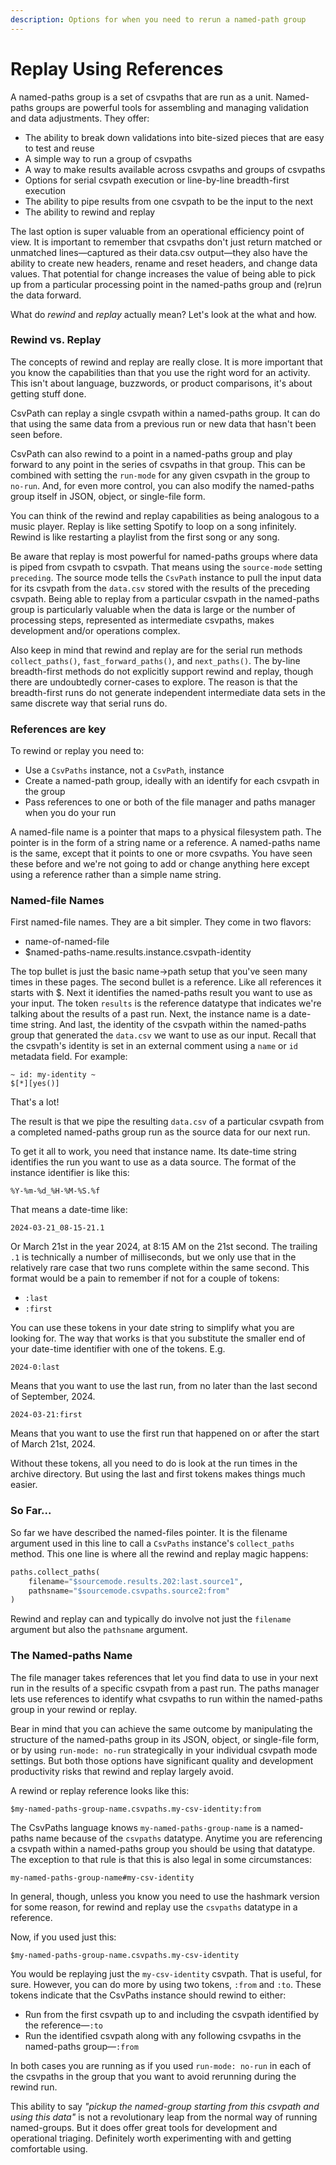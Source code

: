 ```yaml
---
description: Options for when you need to rerun a named-path group
---
```


# Replay Using References

A named-paths group is a set of csvpaths that are run as a unit. Named-paths groups are powerful tools for assembling and managing validation and data adjustments. They offer:&#x20;

* The ability to break down validations into bite-sized pieces that are easy to test and reuse
* A simple way to run a group of csvpaths
* A way to make results available across csvpaths and groups of csvpaths
* Options for serial csvpath execution or line-by-line breadth-first execution
* The ability to pipe results from one csvpath to be the input to the next
* The ability to rewind and replay

The last option is super valuable from an operational efficiency point of view. It is important to remember that csvpaths don't just return matched or unmatched lines—captured as their data.csv output—they also have the ability to create new headers, rename and reset headers, and change data values. That potential for change increases the value of being able to pick up from a particular processing point in the named-paths group and (re)run the data forward.

What do _rewind_ and _replay_ actually mean? Let's look at the what and how.

### Rewind vs. Replay

The concepts of rewind and replay are really close. It is more important that you know the capabilities than that you use the right word for an activity. This isn't about language, buzzwords, or product comparisons, it's about getting stuff done.

CsvPath can replay a single csvpath within a named-paths group. It can do that using the same data from a previous run or new data that hasn't been seen before.&#x20;

CsvPath can also rewind to a point in a named-paths group and play forward to any point in the series of csvpaths in that group. This can be combined with setting the `run-mode` for any given csvpath in the group to `no-run`. And, for even more control, you can also modify the named-paths group itself in JSON, object, or single-file form.&#x20;

You can think of the rewind and replay capabilities as being analogous to a music player. Replay is like setting Spotify to loop on a song infinitely. Rewind is like restarting a playlist from the first song or any song.

Be aware that replay is most powerful for named-paths groups where data is piped from csvpath to csvpath. That means using the `source-mode` setting `preceding`. The source mode tells the `CsvPath` instance to pull the input data for its csvpath from the `data.csv` stored with the results of the preceding csvpath. Being able to replay from a particular csvpath in the named-paths group is particularly valuable when the data is large or the number of processing steps, represented as intermediate csvpaths, makes development and/or operations complex.&#x20;

Also keep in mind that rewind and replay are for the serial run methods `collect_paths()`, `fast_forward_paths()`, and `next_paths()`. The by-line breadth-first methods do not explicitly support rewind and replay, though there are undoubtedly corner-cases to explore. The reason is that the breadth-first runs do not generate independent intermediate data sets in the same discrete way that serial runs do.&#x20;

### References are key

To rewind or replay you need to:

* Use a `CsvPaths` instance, not a `CsvPath`, instance
* Create a named-path group, ideally with an identify for each csvpath in the group
* Pass references to one or both of the file manager and paths manager when you do your run

A named-file name is a pointer that maps to a physical filesystem path. The pointer is in the form of a string name or a reference. A named-paths name is the same, except that it points to one or more csvpaths. You have seen these before and we're not going to add or change anything here except using a reference rather than a simple name string.

### Named-file Names

First named-file names. They are a bit simpler. They come in two flavors:&#x20;

* name-of-named-file
* $named-paths-name.results.instance.csvpath-identity

The top bullet is just the basic name->path setup that you've seen many times in these pages. The second bullet is a reference. Like all references it starts with $. Next it identifies the named-paths result you want to use as your input. The token `results` is the reference datatype that indicates we're talking about the results of a past run. Next, the instance name is a date-time string. And last, the identity of the csvpath within the named-paths group that generated the `data.csv` we want to use as our input. Recall that the csvpath's identity is set in an external comment using a `name` or `id` metadata field. For example:

```xquery
~ id: my-identity ~
$[*][yes()]
```

That's a lot!

The result is that we pipe the resulting `data.csv` of a particular csvpath from a completed named-paths group run as the source data for our next run.&#x20;

To get it all to work, you need that instance name. Its date-time string identifies the run you want to use as a data source. The format of the instance identifier is like this:&#x20;

`%Y-%m-%d_%H-%M-%S.%f`

That means a date-time like:&#x20;

`2024-03-21_08-15-21.1`

Or March 21st in the year 2024, at 8:15 AM on the 21st second. The trailing `.1` is technically a number of milliseconds, but we only use that in the relatively rare case that two runs complete within the same second. This format would be a pain to remember if not for a couple of tokens:&#x20;

* `:last`
* `:first`

You can use these tokens in your date string to simplify what you are looking for. The way that works is that you substitute the smaller end of your date-time identifier with one of the tokens. E.g.

`2024-0:last`

Means that you want to use the last run, from no later than the last second of September, 2024.&#x20;

`2024-03-21:first`

Means that you want to use the first run that happened on or after the start of March 21st, 2024.&#x20;

Without these tokens, all you need to do is look at the run times in the archive directory. But using the last and first tokens makes things much easier.

### So Far...

So far we have described the named-files pointer. It is the filename argument used in this line to call a `CsvPaths` instance's `collect_paths` method. This one line is where all the rewind and replay magic happens:&#x20;

```python
paths.collect_paths(
    filename="$sourcemode.results.202:last.source1",
    pathsname="$sourcemode.csvpaths.source2:from"
)
```

Rewind and replay can and typically do involve not just the `filename` argument but also the `pathsname` argument.&#x20;

### The Named-paths Name

The file manager takes references that let you find data to use in your next run in the results of a specific csvpath from a past run. The paths manager lets use references to identify what csvpaths to run within the named-paths group in your rewind or replay.&#x20;

Bear in mind that you can achieve the same outcome by manipulating the structure of the named-paths group in its JSON, object, or single-file form, or by using `run-mode: no-run` strategically in your individual csvpath mode settings. But both those options have significant quality and development productivity risks that rewind and replay largely avoid.

A rewind or replay reference looks like this:&#x20;

```xquery
$my-named-paths-group-name.csvpaths.my-csv-identity:from
```

The CsvPaths language knows `my-named-paths-group-name` is a named-paths name because of the `csvpaths` datatype.  Anytime you are referencing a csvpath within a named-paths group you should be using that datatype. The exception to that rule is that this is also legal in some circumstances:&#x20;

```
my-named-paths-group-name#my-csv-identity
```

In general, though, unless you know you need to use the hashmark version for some reason, for rewind and replay use the `csvpaths` datatype in a reference.

Now, if you used just this:&#x20;

```xquery
$my-named-paths-group-name.csvpaths.my-csv-identity
```

You would be replaying just the `my-csv-identity` csvpath. That is useful, for sure. However, you can do more by using two tokens,  `:from` and `:to`. These tokens indicate that the CsvPaths instance should rewind to either:

* Run from the first csvpath up to and including the csvpath identified by the reference—`:to`
* Run the identified csvpath along with any following csvpaths in the named-paths group—`:from`

In both cases you are running as if you used `run-mode: no-run` in each of the csvpaths in the group that you want to avoid rerunning during the rewind run.

This ability to say _"pickup the named-group starting from this csvpath and using this data"_ is not a revolutionary leap from the normal way of running named-groups. But it does offer great tools for development and operational triaging. Definitely worth experimenting with and getting comfortable using.
